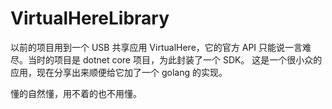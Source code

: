 # VirtualHereLibrary

以前的项目用到一个 USB 共享应用 VirtualHere，它的官方 API 只能说一言难尽。当时的项目是 dotnet core 项目，为此封装了一个 SDK。
这是一个很小众的应用，现在分享出来顺便给它加了一个 golang 的实现。

懂的自然懂，用不着的也不用懂。
